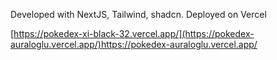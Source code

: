 Developed with NextJS, Tailwind, shadcn. Deployed on Vercel

[https://pokedex-xi-black-32.vercel.app/](https://pokedex-auraloglu.vercel.app/)https://pokedex-auraloglu.vercel.app/
